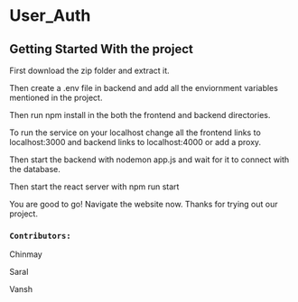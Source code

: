 # User_Auth

## Getting Started With the project

First download the zip folder and extract it.

Then create a .env file in backend and add all the enviornment variables mentioned in the project.

Then run npm install in the both the frontend and backend directories.

To run the service on your localhost change all the frontend links to localhost:3000 and backend links to localhost:4000 or add a proxy.

Then start the backend with nodemon app.js and wait for it to connect with the database.

Then start the react server with npm run start

You are good to go! Navigate the website now. Thanks for trying out our project.

### `Contributors:`

Chinmay

Saral

Vansh
